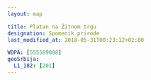 ```yaml
---
layout: map

title: Platan na Žitnom trgu
designation: Spomenik prirode
last_modified_at: 2018-05-31T00:23:12+02:00

WDPA: [555589088]
geoSrbija:
  L1_182: [201]
---
```

